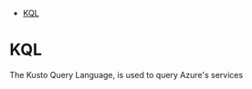 <!--ts-->
   * [KQL](#kql)

<!-- Added by: gil_diy, at: Thu 20 Oct 2022 16:29:53 IDT -->

<!--te-->

# KQL 

The Kusto Query Language, is used to query Azure's services


